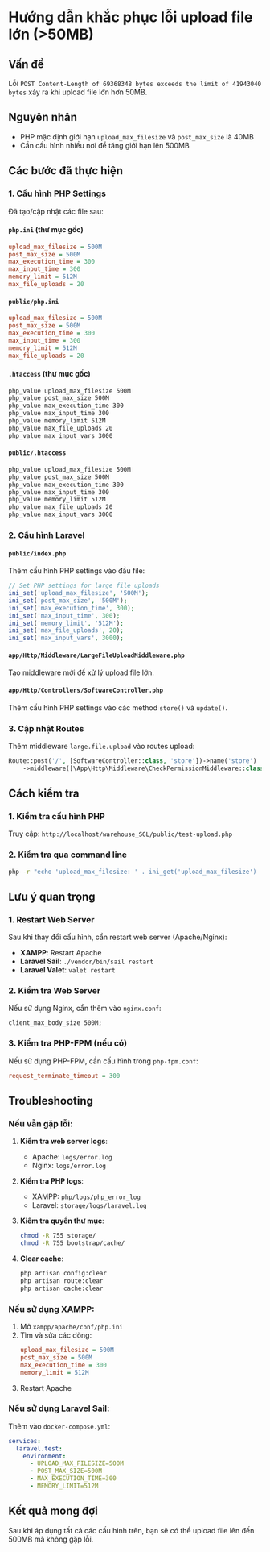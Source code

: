 # Hướng dẫn khắc phục lỗi upload file lớn (>50MB)

## Vấn đề
Lỗi `POST Content-Length of 69368348 bytes exceeds the limit of 41943040 bytes` xảy ra khi upload file lớn hơn 50MB.

## Nguyên nhân
- PHP mặc định giới hạn `upload_max_filesize` và `post_max_size` là 40MB
- Cần cấu hình nhiều nơi để tăng giới hạn lên 500MB

## Các bước đã thực hiện

### 1. Cấu hình PHP Settings
Đã tạo/cập nhật các file sau:

#### `php.ini` (thư mục gốc)
```ini
upload_max_filesize = 500M
post_max_size = 500M
max_execution_time = 300
max_input_time = 300
memory_limit = 512M
max_file_uploads = 20
```

#### `public/php.ini`
```ini
upload_max_filesize = 500M
post_max_size = 500M
max_execution_time = 300
max_input_time = 300
memory_limit = 512M
max_file_uploads = 20
```

#### `.htaccess` (thư mục gốc)
```apache
php_value upload_max_filesize 500M
php_value post_max_size 500M
php_value max_execution_time 300
php_value max_input_time 300
php_value memory_limit 512M
php_value max_file_uploads 20
php_value max_input_vars 3000
```

#### `public/.htaccess`
```apache
php_value upload_max_filesize 500M
php_value post_max_size 500M
php_value max_execution_time 300
php_value max_input_time 300
php_value memory_limit 512M
php_value max_file_uploads 20
php_value max_input_vars 3000
```

### 2. Cấu hình Laravel

#### `public/index.php`
Thêm cấu hình PHP settings vào đầu file:
```php
// Set PHP settings for large file uploads
ini_set('upload_max_filesize', '500M');
ini_set('post_max_size', '500M');
ini_set('max_execution_time', 300);
ini_set('max_input_time', 300);
ini_set('memory_limit', '512M');
ini_set('max_file_uploads', 20);
ini_set('max_input_vars', 3000);
```

#### `app/Http/Middleware/LargeFileUploadMiddleware.php`
Tạo middleware mới để xử lý upload file lớn.

#### `app/Http/Controllers/SoftwareController.php`
Thêm cấu hình PHP settings vào các method `store()` và `update()`.

### 3. Cập nhật Routes
Thêm middleware `large.file.upload` vào routes upload:
```php
Route::post('/', [SoftwareController::class, 'store'])->name('store')
    ->middleware([\App\Http\Middleware\CheckPermissionMiddleware::class . ':software.create', 'large.file.upload']);
```

## Cách kiểm tra

### 1. Kiểm tra cấu hình PHP
Truy cập: `http://localhost/warehouse_SGL/public/test-upload.php`

### 2. Kiểm tra qua command line
```bash
php -r "echo 'upload_max_filesize: ' . ini_get('upload_max_filesize') . PHP_EOL; echo 'post_max_size: ' . ini_get('post_max_size') . PHP_EOL;"
```

## Lưu ý quan trọng

### 1. Restart Web Server
Sau khi thay đổi cấu hình, cần restart web server (Apache/Nginx):
- **XAMPP**: Restart Apache
- **Laravel Sail**: `./vendor/bin/sail restart`
- **Laravel Valet**: `valet restart`

### 2. Kiểm tra Web Server
Nếu sử dụng Nginx, cần thêm vào `nginx.conf`:
```nginx
client_max_body_size 500M;
```

### 3. Kiểm tra PHP-FPM (nếu có)
Nếu sử dụng PHP-FPM, cần cấu hình trong `php-fpm.conf`:
```ini
request_terminate_timeout = 300
```

## Troubleshooting

### Nếu vẫn gặp lỗi:

1. **Kiểm tra web server logs**:
   - Apache: `logs/error.log`
   - Nginx: `logs/error.log`

2. **Kiểm tra PHP logs**:
   - XAMPP: `php/logs/php_error_log`
   - Laravel: `storage/logs/laravel.log`

3. **Kiểm tra quyền thư mục**:
   ```bash
   chmod -R 755 storage/
   chmod -R 755 bootstrap/cache/
   ```

4. **Clear cache**:
   ```bash
   php artisan config:clear
   php artisan route:clear
   php artisan cache:clear
   ```

### Nếu sử dụng XAMPP:
1. Mở `xampp/apache/conf/php.ini`
2. Tìm và sửa các dòng:
   ```ini
   upload_max_filesize = 500M
   post_max_size = 500M
   max_execution_time = 300
   memory_limit = 512M
   ```
3. Restart Apache

### Nếu sử dụng Laravel Sail:
Thêm vào `docker-compose.yml`:
```yaml
services:
  laravel.test:
    environment:
      - UPLOAD_MAX_FILESIZE=500M
      - POST_MAX_SIZE=500M
      - MAX_EXECUTION_TIME=300
      - MEMORY_LIMIT=512M
```

## Kết quả mong đợi
Sau khi áp dụng tất cả các cấu hình trên, bạn sẽ có thể upload file lên đến 500MB mà không gặp lỗi. 